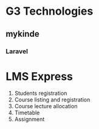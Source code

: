 # G3 Technologies

## mykinde

### Laravel

# LMS Express
1. Students registration
2. Course listing and registration
3. Course lecture allocation
4. Timetable
5. Assignment

<p <i for full package and demo contact g3send@gmail.com
